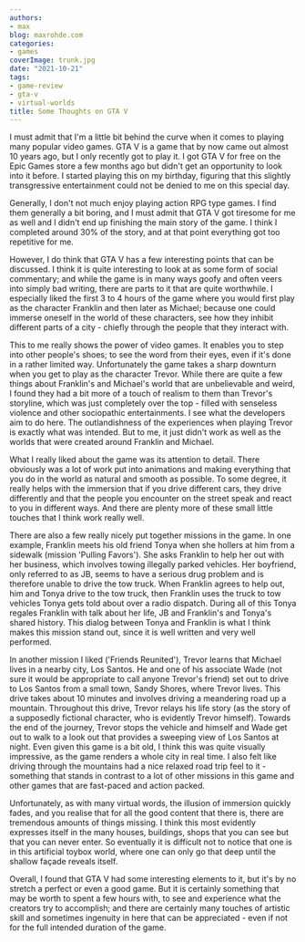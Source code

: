```yaml
---
authors:
- max
blog: maxrohde.com
categories:
- games
coverImage: trunk.jpg
date: "2021-10-21"
tags:
- game-review
- gta-v
- virtual-worlds
title: Some Thoughts on GTA V
---
```


I must admit that I'm a little bit behind the curve when it comes to playing many popular video games. GTA V is a game that by now came out almost 10 years ago, but I only recently got to play it. I got GTA V for free on the Epic Games store a few months ago but didn't get an opportunity to look into it before. I started playing this on my birthday, figuring that this slightly transgressive entertainment could not be denied to me on this special day.

Generally, I don't not much enjoy playing action RPG type games. I find them generally a bit boring, and I must admit that GTA V got tiresome for me as well and I didn't end up finishing the main story of the game. I think I completed around 30% of the story, and at that point everything got too repetitive for me.

However, I do think that GTA V has a few interesting points that can be discussed. I think it is quite interesting to look at as some form of social commentary; and while the game is in many ways goofy and often veers into simply bad writing, there are parts to it that are quite worthwhile. I especially liked the first 3 to 4 hours of the game where you would first play as the character Franklin and then later as Michael; because one could immerse oneself in the world of these characters, see how they inhibit different parts of a city - chiefly through the people that they interact with.

This to me really shows the power of video games. It enables you to step into other people's shoes; to see the word from their eyes, even if it's done in a rather limited way. Unfortunately the game takes a sharp downturn when you get to play as the character Trevor. While there are quite a few things about Franklin's and Michael's world that are unbelievable and weird, I found they had a bit more of a touch of realism to them than Trevor's storyline, which was just completely over the top - filled with senseless violence and other sociopathic entertainments. I see what the developers aim to do here. The outlandishness of the experiences when playing Trevor is exactly what was intended. But to me, it just didn't work as well as the worlds that were created around Franklin and Michael.

What I really liked about the game was its attention to detail. There obviously was a lot of work put into animations and making everything that you do in the world as natural and smooth as possible. To some degree, it really helps with the immersion that if you drive different cars, they drive differently and that the people you encounter on the street speak and react to you in different ways. And there are plenty more of these small little touches that I think work really well.

There are also a few really nicely put together missions in the game. In one example, Franklin meets his old friend Tonya when she hollers at him from a sidewalk (mission 'Pulling Favors'). She asks Franklin to help her out with her business, which involves towing illegally parked vehicles. Her boyfriend, only referred to as JB, seems to have a serious drug problem and is therefore unable to drive the tow truck. When Franklin agrees to help out, him and Tonya drive to the tow truck, then Franklin uses the truck to tow vehicles Tonya gets told about over a radio dispatch. During all of this Tonya regales Franklin with talk about her life, JB and Franklin's and Tonya's shared history. This dialog between Tonya and Franklin is what I think makes this mission stand out, since it is well written and very well performed.

In another mission I liked ('Friends Reunited'), Trevor learns that Michael lives in a nearby city, Los Santos. He and one of his associate Wade (not sure it would be appropriate to call anyone Trevor's friend) set out to drive to Los Santos from a small town, Sandy Shores, where Trevor lives. This drive takes about 10 minutes and involves driving a meandering road up a mountain. Throughout this drive, Trevor relays his life story (as the story of a supposedly fictional character, who is evidently Trevor himself). Towards the end of the journey, Trevor stops the vehicle and himself and Wade get out to walk to a look out that provides a sweeping view of Los Santos at night. Even given this game is a bit old, I think this was quite visually impressive, as the game renders a whole city in real time. I also felt like driving through the mountains had a nice relaxed road trip feel to it - something that stands in contrast to a lot of other missions in this game and other games that are fast-paced and action packed.

Unfortunately, as with many virtual words, the illusion of immersion quickly fades, and you realise that for all the good content that there is, there are tremendous amounts of things missing. I think this most evidently expresses itself in the many houses, buildings, shops that you can see but that you can never enter. So eventually it is difficult not to notice that one is in this artificial toybox world, where one can only go that deep until the shallow façade reveals itself.

Overall, I found that GTA V had some interesting elements to it, but it's by no stretch a perfect or even a good game. But it is certainly something that may be worth to spent a few hours with, to see and experience what the creators try to accomplish; and there are certainly many touches of artistic skill and sometimes ingenuity in here that can be appreciated - even if not for the full intended duration of the game.